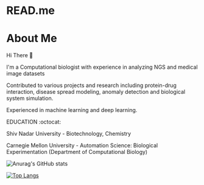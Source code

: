 # READ.me


# About Me

Hi There :wave:

I'm a Computational biologist with experience in analyzing NGS and medical image datasets

Contributed to various projects and research including protein-drug interaction, disease spread modeling, anomaly detection and biological system simulation.

Experienced in machine learning and deep learning.

EDUCATION :octocat:


Shiv Nadar University - Biotechnology, Chemistry

Carnegie Mellon University - Automation Science: Biological Experimentation (Department of Computational Biology)


![Anurag's GitHub stats](https://github-readme-stats.vercel.app/api?username=PriyamvadaKumar&count_private=true)

[![Top Langs](https://github-readme-stats.vercel.app/api/top-langs/?username=PriyamvadaKumar)](https://github.com/anuraghazra/github-readme-stats)
